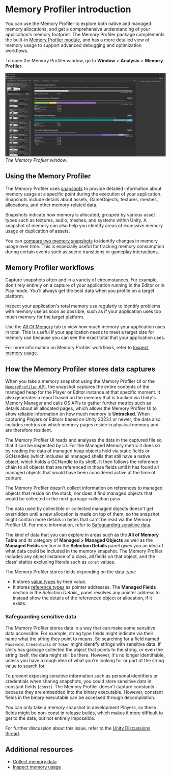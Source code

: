 # Memory Profiler introduction

You can use the Memory Profiler to explore both native and managed memory allocations, and get a comprehensive understanding of your application's memory footprint. The Memory Profiler package complements the built-in [Memory Profiler module](xref:um-profiler-memory), and has a more detailed view of memory usage to support advanced debugging and optimization workflows.

To open the Memory Profiler window, go to  __Window__ &gt; __Analysis__ &gt; __Memory Profiler__.

![The Memory Profiler window](images/index-page-screenshot.png)<br/>_The Memory Profiler window._

## Using the Memory Profiler

The Memory Profiler uses [snapshots](snapshots.md) to provide detailed information about memory usage at a specific point during the execution of your application. Snapshots include details about assets, GameObjects, textures, meshes, allocations, and other memory-related data.

Snapshots indicate how memory is allocated, grouped by various asset types such as textures, audio, meshes, and systems within Unity. A snapshot of memory can also help you identify areas of excessive memory usage or duplication of assets.

You can [compare two memory snapshots](snapshots-comparison.md) to identify changes in memory usage over time. This is especially useful for tracking memory consumption during certain events such as scene transitions or gameplay interactions.

## Memory Profiler workflows

Capture snapshots often and in a variety of circumstances. For example, don't rely entirely on a capture of your application running in the Editor or in Play mode. You'll always get the best data when you profile on a target platform.

Inspect your application's total memory use regularly to identify problems with memory use as soon as possible, such as if your application uses too much memory for the target platform.

Use the [All Of Memory](main-component.md#all-of-memory-tab) tab to view how much memory your application uses in total. This is useful if your application needs to meet a target size for memory use because you can see the exact total that your application uses.

For more information on Memory Profiler workflows, refer to [Inspect memory usage](inspect-memory-usage.md).

## How the Memory Profiler stores data captures

When you take a memory snapshot using the Memory Profiler UI or the [`MemoryProfiler` API](https://docs.unity3d.com/ScriptReference/Unity.Profiling.Memory.MemoryProfiler.html), the snapshot captures the entire contents of the managed heap for the Player or Editor instance at that specific moment. It also generates a report based on the memory that is tracked via Unity's Memory Manager and calls OS APIs to gather further metrics such as details about all allocated pages, which allows the Memory Profiler UI to show reliable information on how much memory is __Untracked__. When capturing Players or Editors based on Unity 2023.1 or newer, the data also includes metrics on which memory pages reside in physical memory and are therefore resident.

The Memory Profiler UI reads and analyses the data in the captured file so that it can be inspected by UI. For the Managed Memory metric it does so by reading the data of managed heap objects held via static fields or GCHandles (which includes all managed shells that still have a native object, which holds a GCHandle to its shell). It then follows the reference chain to all objects that are referenced in those fields until it has found all managed objects that would have been considered active at the time of capture.

The Memory Profiler doesn't collect information on references to managed objects that reside on the stack, nor does it find managed objects that would be collected in the next garbage collection pass.

The data used by collectible or collected managed objects doesn't get overridden until a new allocation is made on top of them, so the snapshot might contain more details in bytes that can't be read via the Memory Profiler UI. For more information, refer to [Safeguarding sensitive data](#safeguarding-sensitive-data).

The kind of data that you can explore in areas such as the __All of Memory Table__ and its category of __Managed > Managed Objects__ as well as the __Managed Fields__ section in the __Selection Details__ panel gives you an idea of what data could be included in the memory snapshot. The Memory Profiler includes any object instance of a class, all fields on that object, and the class' statics excluding literals such as `const` values.

The Memory Profiler stores fields depending on the data type:

* It stores [value types](https://docs.microsoft.com/en-us/dotnet/csharp/language-reference/keywords/value-types) by their value.
* It stores [reference types](https://docs.microsoft.com/en-us/dotnet/csharp/language-reference/keywords/reference-types) as pointer addresses. The __Managed Fields__ section in the _Selection Details__ panel resolves any pointer address to instead show the details of the referenced object or allocation, if it exists.

### Safeguarding sensitive data

The Memory Profiler stores data in a way that can make some sensitive data accessible. For example, string type fields might indicate via their name what the string they point to means. So searching for a field named `Password`, `Credentials` or `Token` might identify strings with sensitive data. If Unity has garbage collected the object that points to the string, or even the string itself, the data might still be there. However, it's no longer identifiable, unless you have a rough idea of what you're looking for or part of the string value to search for.


To prevent exposing sensitive information such as personal identifiers or credentials when sharing snapshots, you could store sensitive data in constant fields (`const`). The Memory Profiler doesn't capture constants because they are embedded into the binary executable. However, constant fields in the binary executable can be accessed through decompilation.

You can only take a memory snapshot in development Players, so these fields might be non-const in release builds, which makes it more difficult to get to the data, but not entirely impossible.

For further discussion about this issue, refer to the [Unity Discussions thread](https://discussions.unity.com/t/data-concerns-when-sharing-snapshots/752514).

## Additional resources

* [Collect memory data](snapshots.md)
* [Inspect memory usage](inspect-memory-usage.md)
